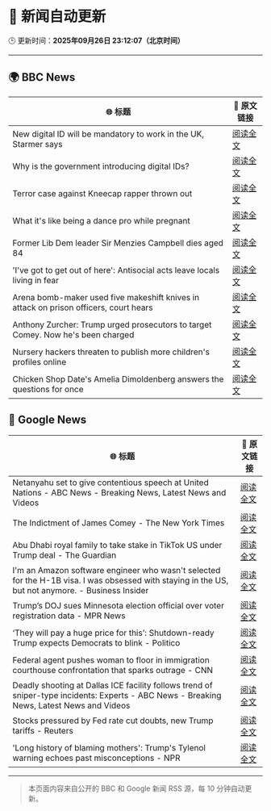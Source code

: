 # 🧠 新闻自动更新

🕒 更新时间：**2025年09月26日 23:12:07（北京时间）**

---

## 🌍 BBC News

| 🌐 标题 | 🔗 原文链接 |
|--------|-------------|
| New digital ID will be mandatory to work in the UK, Starmer says | [阅读全文](https://www.bbc.com/news/articles/cn832y43ql5o?at_medium=RSS&at_campaign=rss) |
| Why is the government introducing digital IDs? | [阅读全文](https://www.bbc.com/news/articles/clyl3lzzed2o?at_medium=RSS&at_campaign=rss) |
| Terror case against Kneecap rapper thrown out | [阅读全文](https://www.bbc.com/news/articles/ce846r2drg8o?at_medium=RSS&at_campaign=rss) |
| What it's like being a dance pro while pregnant | [阅读全文](https://www.bbc.com/news/articles/clyd9xkplvko?at_medium=RSS&at_campaign=rss) |
| Former Lib Dem leader Sir Menzies Campbell dies aged 84 | [阅读全文](https://www.bbc.com/news/articles/cp8j7jnjd6ro?at_medium=RSS&at_campaign=rss) |
| 'I've got to get out of here': Antisocial acts leave locals living in fear | [阅读全文](https://www.bbc.com/news/videos/c0jqv18yd5eo?at_medium=RSS&at_campaign=rss) |
| Arena bomb-maker used five makeshift knives in attack on prison officers, court hears | [阅读全文](https://www.bbc.com/news/articles/c4g252x0z9go?at_medium=RSS&at_campaign=rss) |
| Anthony Zurcher: Trump urged prosecutors to target Comey. Now he's been charged | [阅读全文](https://www.bbc.com/news/articles/c33r872egvjo?at_medium=RSS&at_campaign=rss) |
| Nursery hackers threaten to publish more children's profiles online | [阅读全文](https://www.bbc.com/news/articles/c07vxv8v89lo?at_medium=RSS&at_campaign=rss) |
| Chicken Shop Date's Amelia Dimoldenberg answers the questions for once | [阅读全文](https://www.bbc.com/news/articles/c3w57g0g5p2o?at_medium=RSS&at_campaign=rss) |

## 📰 Google News

| 🌐 标题 | 🔗 原文链接 |
|--------|-------------|
| Netanyahu set to give contentious speech at United Nations - ABC News - Breaking News, Latest News and Videos | [阅读全文](https://news.google.com/rss/articles/CBMipgFBVV95cUxQUXZjcV9Qb3VoMHNmbmRVU0tMTFZicjE0LTVlVEdiZXBKYWRrMmZnOXltTjJxZzFxYWMwbm1KQkNWNGVYd2tROGN5d1VRSVF1Mk9ZNGRfTVZwaUE5NWt0ME5NeTVfcU0zX2ZqZ05hQ3A3VmFYVU5aM0RJTnQ0OUtEdzZvZXlfdGl5UGxWSE1uM2lOZ0hGVEoxeVVKVEMyU2dYTDZpb3hB0gGrAUFVX3lxTE5pT1lkQ0oycHRmaWtHbGVHSExXNnVwX2VHelpPYWhzQlZsWVI4NmdRRkZLN1N1R1NIMmhYQkpnT3p0ZDd5S1Q0NzRqUXhGLWlqVlEzWjNUTlRUckVHbnhpMkZNS0V5Vi1GMzlHOW1lQjBRT05PTC1MTngwSDUyT1JPSXYwM1BOZFNBYkNsRm1YRDRMeEF6cHI0UUhHYzhZNEN6d1U1bmJONWVQUQ?oc=5) |
| The Indictment of James Comey - The New York Times | [阅读全文](https://news.google.com/rss/articles/CBMiiAFBVV95cUxPbkIyLTlpb2N0dkM5eTNVSnhsT1RPelBQVmRYZ2FDcElLTUVCb09HaWQ0LXpieGJicV9UTVB3am9EWEU1N1ZOZnlUTl9FRjZPRmdHbDJHc3lxcjBVdE5rWWNCTWlWd2hNQ2k0U2J6R2hlYlpwdjM1NnNtOUxGS25XY3ZDeW1WN0lo?oc=5) |
| Abu Dhabi royal family to take stake in TikTok US under Trump deal - The Guardian | [阅读全文](https://news.google.com/rss/articles/CBMiogFBVV95cUxNNWNYTnJmZUlqa0pZQlV3YU9qOXFrTXdNajFqc05nLUdoUEFkNFlnZmhsT2dIbFpYZzBhY1p0NmVPcTNEWTVuN1l1T3NCYjdzTW96TGxWZ001M0FyaFZQR3RFVDNPYm54M2hlaXQ3SXhSR0pSVXBpRGl1cWVSMUE5T25SeWRsRDVxcDFZT2JMdVJYRjBEaDJpU2U1X05Ody1kU0E?oc=5) |
| I'm an Amazon software engineer who wasn't selected for the H-1B visa. I was obsessed with staying in the US‚ but not anymore. - Business Insider | [阅读全文](https://news.google.com/rss/articles/CBMiogFBVV95cUxNLTJuM2YxdmE3cnpBeHdwTU8zRlpmdldIdDdKV2g1NW55aGtySFlHMl9vNDBYT016RXdJakpnSmN6ZmRScVhuSzAwcDRSbDNpNzVHX0F0dGxxOGNFZTFxenpEUmNYUUJ0bU5yOGFlcHAzWXBWTHF0ZlBDOGJmbndlV3VxWHloUlhHZkxvOG00c1Y0VWI5RHIzTW96bVZ0VlVXNXc?oc=5) |
| Trump’s DOJ sues Minnesota election official over voter registration data - MPR News | [阅读全文](https://news.google.com/rss/articles/CBMikgFBVV95cUxObGttRlZpUmJ6eFk4WkFBZFRYSldwcUx1d3FwQ0JMSmhocU9lUjRDc0hPSFptckJLQkdyUFgtWlRMVmd6R0pHYlZYV3RqMTFXTnd4RFdSUzJqUVVibmRYRERTdkc5cFA2S3lJV3NFQmFJWmhrM2ZnbURQUExoRXpGQWJTcm9uMjhrOHB3N3Y1OFJFQQ?oc=5) |
| ‘They will pay a huge price for this’: Shutdown-ready Trump expects Democrats to blink - Politico | [阅读全文](https://news.google.com/rss/articles/CBMizgFBVV95cUxNN1d1VUtsNll3Szd5WVZiU3c0cDZBSWo2eUVNcHVnTjdSaFVXMmk4TVFxRS1ZUUpIVEZEYnBsaW94ZVFocWtVVmdTWjBTelY1WjdkaUhMdnAyVWNQMnBaa3hxMlJuZlpoZFcxbURpeTN6V2JwRXFMYkVBUERpdHUyVEI1ZVpjakR6bThqYkEtanlwYk9TQVZZSVVmUDR0U1pwUkVuUGhSakhrWkhta3ZRb1FuY3FvNFNsU09GMzJrOGUzOGtIRVNkOHVJYnBlQQ?oc=5) |
| Federal agent pushes woman to floor in immigration courthouse confrontation that sparks outrage - CNN | [阅读全文](https://news.google.com/rss/articles/CBMijAFBVV95cUxNZkJuNWp1QnhRdk0wOWtrS2FLZFphS2FER0MzR2s0bGd4VXY5b2FnaldtM3BOX3puSGpzWV8zQkpSMWNMWmEyZDRuNzIxcG1jM3lJaU9nUHoxcGY2azN3QTVFbEdQYnB4eE9BbV9WNW92SUlvSkUybTBHQUZ6SkFuNm9SRHFrRGcycDQ3Mg?oc=5) |
| Deadly shooting at Dallas ICE facility follows trend of sniper-type incidents: Experts - ABC News - Breaking News, Latest News and Videos | [阅读全文](https://news.google.com/rss/articles/CBMinwFBVV95cUxPc3ZEV2RNZF9aU1k1aGhfdVdYTy1iRlZxdHNnQjVCTElvNl8ycU1LX1pzM1hWMm5XZUtUbXhGTmlCLS0yY3U3UF8tdFRORDRGQUtlWVVLTHZMRnJDbENKNUhVc0w3Tm56eXpxeWZBZ3E2RXhqSnpremJ4UWhYdVVkdlpGWHB6U0ZZQ3phYWhVZXc2SllkSjVOU2pwbnN2TjTSAaQBQVVfeXFMTU9vOHdya25IcHRmajF2Nmc0R1psRTBsM2d3TU9VanhQSTdpbF9lUGtmNWdIWndsMHJKa0c1OGxTWFdPd0lmTE1nZ2JVQXdIZG5iVU9JRG9HUVRLRkRaWU1JWXBpemhsVDBzYW40NlFBZzFwYU9DZWVMSGdSTkN4azdzeDhrM1JSeXlOQTcyUVB6UWtrOHd5VTVIeERtalVBeHFWRVc?oc=5) |
| Stocks pressured by Fed rate cut doubts, new Trump tariffs - Reuters | [阅读全文](https://news.google.com/rss/articles/CBMie0FVX3lxTE5lT0dXQmpLTDlJa181TFBMT1I5cUdaVm5yNWVjU1gwZTdfeUNrWUMzd2U4eW9NSzdUSm5PZXh1U2k3clFYQ29NS2oxOW44aEU3RWFTN0RqampxeG5TX1hHSHVJQmR5eC1tS1V2UDRnRkJkRTZqV2R6cThvYw?oc=5) |
| 'Long history of blaming mothers': Trump's Tylenol warning echoes past misconceptions - NPR | [阅读全文](https://news.google.com/rss/articles/CBMinwFBVV95cUxPWUxNQkJicUZzM1RET1dvUDRRbEpQSTZudFZ2R0FobnZuSEUxckJHd2tJdThKcUxac0RWSV9KckVYX1JoS013Q3dnMnlwZDBtUTFvRnpyOGJqSmRrSVBSZWxWaHNpb1lYVkV3WF9qcjVsT0lCNnltMGtZSnBidFByZlhIOEJGYmd2UEpNYVhUeDFtcGVGTWNMNVdhd2RTRjg?oc=5) |

---
> 本页面内容来自公开的 BBC 和 Google 新闻 RSS 源，每 10 分钟自动更新。